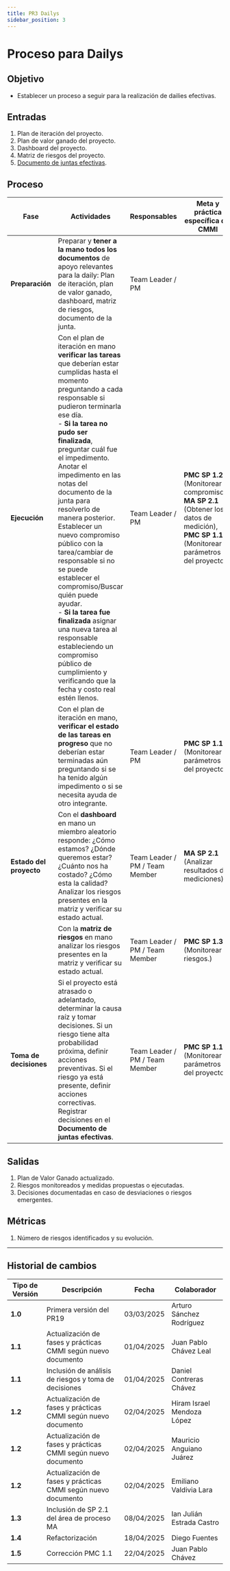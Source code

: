 ```yaml
---
title: PR3 Dailys
sidebar_position: 3
---
```


# Proceso para Dailys

## Objetivo

- Establecer un proceso a seguir para la realización de dailies efectivas.

## Entradas

1. Plan de iteración del proyecto.
2. Plan de valor ganado del proyecto.
3. Dashboard del proyecto.
4. Matriz de riesgos del proyecto.
5. [Documento de juntas efectivas](https://docs.google.com/document/d/1kQ_WNJF6ZAqBEqnu3a1I7ls6aLCqXvPdEHlpKwQGfEM/edit?usp=drive_link).



## Proceso

| Fase                     | Actividades | Responsables | Meta y práctica específica del CMMI |
|--------------------------|-------------|--------------|--------------------------------------|
|   **Preparación**    | Preparar y **tener a la mano todos los documentos** de apoyo relevantes para la daily: Plan de iteración, plan de valor ganado, dashboard, matriz de riesgos, documento de la junta. | Team Leader / PM |  |
| **Ejecución** | Con el plan de iteración en mano **verificar las tareas** que deberían estar cumplidas hasta el momento preguntando a cada responsable si pudieron terminarla ese día. <br/> - **Si la tarea no pudo ser finalizada**, preguntar cuál fue el impedimento. Anotar el impedimento en las notas del documento de la junta para resolverlo de manera posterior. Establecer un nuevo compromiso público con la tarea/cambiar de responsable si no se puede establecer el compromiso/Buscar quién puede ayudar. <br/> - **Si la tarea fue finalizada** asignar una nueva tarea al responsable estableciendo un compromiso público de cumplimiento y verificando que la fecha y costo real estén llenos. | Team Leader / PM | **PMC SP 1.2** (Monitorear compromisos), **MA SP 2.1** (Obtener los datos de medición), **PMC SP 1.1** (Monitorear parámetros del proyecto) |
| | Con el plan de iteración en mano, **verificar el estado de las tareas en progreso** que no deberían estar terminadas aún preguntando si se ha tenido algún impedimento o si se necesita ayuda de otro integrante.  | Team Leader / PM | **PMC SP 1.1** (Monitorear parámetros del proyecto) |
| **Estado del proyecto** |  Con el **dashboard** en mano un miembro aleatorio responde:  ¿Cómo estamos?  ¿Dónde queremos estar?  ¿Cuánto nos ha costado? ¿Cómo esta la calidad? Analizar los riesgos presentes en la matriz y verificar su estado actual. | Team Leader / PM / Team Member | **MA SP 2.1** (Analizar resultados de mediciones) |
|  |  Con la **matriz de riesgos** en mano analizar los riesgos presentes en la matriz y verificar su estado actual. | Team Leader / PM / Team Member | **PMC SP 1.3** (Monitorear riesgos.) |
| **Toma de decisiones** |  Si el proyecto está atrasado o adelantado, determinar la causa raíz y tomar decisiones.  Si un riesgo tiene alta probabilidad próxima, definir acciones preventivas. Si el riesgo ya está presente, definir acciones correctivas. Registrar decisiones en el **Documento de juntas efectivas**. | Team Leader / PM / Team Member | **PMC SP 1.1** (Monitorear parámetros del proyecto) |

## Salidas

1. Plan de Valor Ganado actualizado.
2. Riesgos monitoreados y medidas propuestas o ejecutadas.
3. Decisiones documentadas en caso de desviaciones o riesgos emergentes.

## Métricas
1. Número de riesgos identificados y su evolución.

---

## Historial de cambios

| **Tipo de Versión** | **Descripción** | **Fecha** | **Colaborador** |
| ------------------- | --------------- | --------- | --------------- |
| **1.0** | Primera versión del PR19    | 03/03/2025 | Arturo Sánchez Rodríguez |
| **1.1** | Actualización de fases y prácticas CMMI según nuevo documento | 01/04/2025 | Juan Pablo Chávez Leal |
| **1.1** | Inclusión de análisis de riesgos y toma de decisiones | 01/04/2025 | Daniel Contreras Chávez |
| **1.2** | Actualización de fases y prácticas CMMI según nuevo documento | 02/04/2025 | Hiram Israel Mendoza López |
| **1.2** | Actualización de fases y prácticas CMMI según nuevo documento | 02/04/2025 | Mauricio Anguiano Juárez |
| **1.2** | Actualización de fases y prácticas CMMI según nuevo documento | 02/04/2025 | Emiliano Valdivia Lara |
| **1.3** | Inclusión de SP 2.1 del área de proceso MA | 08/04/2025 | Ian Julián Estrada Castro |
| **1.4** | Refactorización | 18/04/2025 | Diego Fuentes |
| **1.5** | Corrección PMC 1.1 | 22/04/2025 | Juan Pablo Chávez |